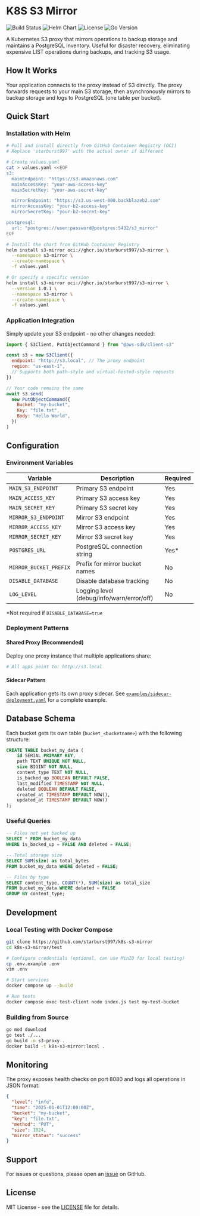 # K8S S3 Mirror

![Build Status](https://github.com/starburst997/k8s-s3-mirror/workflows/Build%20and%20Publish/badge.svg)
![Helm Chart](https://github.com/starburst997/k8s-s3-mirror/workflows/Release%20Helm%20Chart/badge.svg)
![License](https://img.shields.io/github/license/starburst997/k8s-s3-mirror)
![Go Version](https://img.shields.io/badge/Go-1.21-blue)

A Kubernetes S3 proxy that mirrors operations to backup storage and maintains a PostgreSQL inventory. Useful for disaster recovery, eliminating expensive LIST operations during backups, and tracking S3 usage.

## How It Works

Your application connects to the proxy instead of S3 directly. The proxy forwards requests to your main S3 storage, then asynchronously mirrors to backup storage and logs to PostgreSQL (one table per bucket).

## Quick Start

### Installation with Helm

```bash
# Pull and install directly from GitHub Container Registry (OCI)
# Replace 'starburst997' with the actual owner if different

# Create values.yaml
cat > values.yaml <<EOF
s3:
  mainEndpoint: "https://s3.amazonaws.com"
  mainAccessKey: "your-aws-access-key"
  mainSecretKey: "your-aws-secret-key"

  mirrorEndpoint: "https://s3.us-west-000.backblazeb2.com"
  mirrorAccessKey: "your-b2-access-key"
  mirrorSecretKey: "your-b2-secret-key"

postgresql:
  url: "postgres://user:password@postgres:5432/s3_mirror"
EOF

# Install the chart from GitHub Container Registry
helm install s3-mirror oci://ghcr.io/starburst997/s3-mirror \
  --namespace s3-mirror \
  --create-namespace \
  -f values.yaml

# Or specify a specific version
helm install s3-mirror oci://ghcr.io/starburst997/s3-mirror \
  --version 1.0.1 \
  --namespace s3-mirror \
  --create-namespace \
  -f values.yaml
```

### Application Integration

Simply update your S3 endpoint - no other changes needed:

```javascript
import { S3Client, PutObjectCommand } from "@aws-sdk/client-s3"

const s3 = new S3Client({
  endpoint: "http://s3.local", // The proxy endpoint
  region: "us-east-1",
  // Supports both path-style and virtual-hosted-style requests
})

// Your code remains the same
await s3.send(
  new PutObjectCommand({
    Bucket: "my-bucket",
    Key: "file.txt",
    Body: "Hello World",
  })
)
```

## Configuration

### Environment Variables

| Variable               | Description                               | Required |
| ---------------------- | ----------------------------------------- | -------- |
| `MAIN_S3_ENDPOINT`     | Primary S3 endpoint                       | Yes      |
| `MAIN_ACCESS_KEY`      | Primary S3 access key                     | Yes      |
| `MAIN_SECRET_KEY`      | Primary S3 secret key                     | Yes      |
| `MIRROR_S3_ENDPOINT`   | Mirror S3 endpoint                        | Yes      |
| `MIRROR_ACCESS_KEY`    | Mirror S3 access key                      | Yes      |
| `MIRROR_SECRET_KEY`    | Mirror S3 secret key                      | Yes      |
| `POSTGRES_URL`         | PostgreSQL connection string              | Yes\*    |
| `MIRROR_BUCKET_PREFIX` | Prefix for mirror bucket names            | No       |
| `DISABLE_DATABASE`     | Disable database tracking                 | No       |
| `LOG_LEVEL`            | Logging level (debug/info/warn/error/off) | No       |

\*Not required if `DISABLE_DATABASE=true`

### Deployment Patterns

#### Shared Proxy (Recommended)

Deploy one proxy instance that multiple applications share:

```yaml
# All apps point to: http://s3.local
```

#### Sidecar Pattern

Each application gets its own proxy sidecar. See [`examples/sidecar-deployment.yaml`](examples/sidecar-deployment.yaml) for a complete example.

## Database Schema

Each bucket gets its own table (`bucket_<bucketname>`) with the following structure:

```sql
CREATE TABLE bucket_my_data (
    id SERIAL PRIMARY KEY,
    path TEXT UNIQUE NOT NULL,
    size BIGINT NOT NULL,
    content_type TEXT NOT NULL,
    is_backed_up BOOLEAN DEFAULT FALSE,
    last_modified TIMESTAMP NOT NULL,
    deleted BOOLEAN DEFAULT FALSE,
    created_at TIMESTAMP DEFAULT NOW(),
    updated_at TIMESTAMP DEFAULT NOW()
);
```

### Useful Queries

```sql
-- Files not yet backed up
SELECT * FROM bucket_my_data
WHERE is_backed_up = FALSE AND deleted = FALSE;

-- Total storage size
SELECT SUM(size) as total_bytes
FROM bucket_my_data WHERE deleted = FALSE;

-- Files by type
SELECT content_type, COUNT(*), SUM(size) as total_size
FROM bucket_my_data WHERE deleted = FALSE
GROUP BY content_type;
```

## Development

### Local Testing with Docker Compose

```bash
git clone https://github.com/starburst997/k8s-s3-mirror
cd k8s-s3-mirror/test

# Configure credentials (optional, can use MinIO for local testing)
cp .env.example .env
vim .env

# Start services
docker compose up --build

# Run tests
docker compose exec test-client node index.js test my-test-bucket
```

### Building from Source

```bash
go mod download
go test ./...
go build -o s3-proxy .
docker build -t k8s-s3-mirror:local .
```

## Monitoring

The proxy exposes health checks on port 8080 and logs all operations in JSON format:

```json
{
  "level": "info",
  "time": "2025-01-01T12:00:00Z",
  "bucket": "my-bucket",
  "key": "file.txt",
  "method": "PUT",
  "size": 1024,
  "mirror_status": "success"
}
```

## Support

For issues or questions, please open an [issue](https://github.com/starburst997/k8s-s3-mirror/issues) on GitHub.

## License

MIT License - see the [LICENSE](LICENSE) file for details.

